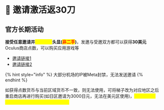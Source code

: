 # 💎 邀请激活返30刀

## 官方长期活动

**接受任意邀请并**<mark style="color:yellow;">**首次激活**</mark>**头显(**<mark style="color:red;">**非二手**</mark>**)**，发邀与受邀双方都可以获得**30美元**Oculus商店点数，可以购买应用游戏等

* [邀请链接1](https://www.meta.com/referrals/link/SmallGuy233)
* [邀请链接2](https://www.meta.com/referrals/link/EYW-015)

{% hint style="info" %}
大部分机场的IP被Meta封禁，无法发送邀请
{% endhint %}

如获得点数货币与当前区域货币不一致，则无法使用，可将梯子改为对应地区之后重启商店再进行购买(如日区邀请为3000日元，无法在美元区使用)，<mark style="color:yellow;">**考虑汇率，推荐使用日区商店，自购相对便宜**</mark>

